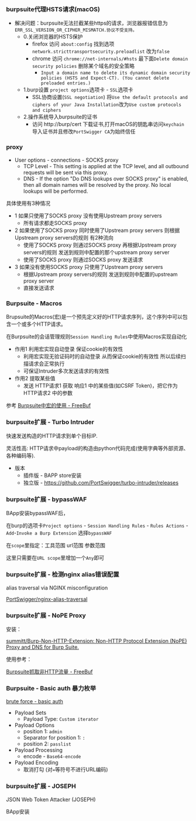 ### burpsuite代理HSTS请求(macOS)

* 解决问题：burpsuite无法拦截某些https的请求，浏览器报错信息为 `ERR_SSL_VERSION_OR_CIPHER_MISMATCH.协议不受支持。`
  * 0.关闭浏览器的HSTS保护
    * firefox 访问 `about:config` 找到选项`network.stricttransportsecurity.preloadlist` 改为`false`
    * chrome 访问 `chrome://net-internals/#hsts`  最下面`Delete domain security policies` 删除某个域名的安全策略
      * `Input a domain name to delete its dynamic domain security policies (HSTS and Expect-CT). (You cannot delete preloaded entries.)`
  * 1.burp设置 `project options`选项卡 - `SSL`选项卡
    * SSL协商设置(`SSL negotiation`) 将`Use the default protocols and ciphers of your Java Installation`改为`Use custom protocols and ciphers`
  * 2.操作系统导入burpsuite的证书
    * 访问 http://burp/cert 下载证书,打开macOS的钥匙串访问`keychain` 导入证书并且修改`PortSwigger CA`为始终信任

### proxy

  * User options - connections - SOCKS proxy
    * TCP Level - This setting is applied at the TCP level, and all outbound requests will be sent via this proxy.
    * DNS - If the option "Do DNS lookups over SOCKS proxy" is enabled, then all domain names will be resolved by the proxy. No local lookups will be performed.


具体使用有3种情况
* 1 如果只使用了SOCKS proxy 没有使用Upstream proxy servers
  * 所有请求都走SOCKS proxy
* 2 如果使用了SOCKS proxy  同时使用了Upstream proxy servers 则根据Upstream proxy servers的规则 有2种流向
  * 使用了SOCKS proxy 则通过SOCKS proxy 再根据Upstream proxy servers的规则 发送到规则中配置的那个upstream proxy server
  * 使用了SOCKS proxy 则通过SOCKS proxy 发送请求
* 3 如果没有使用SOCKS proxy 只使用了Upstream proxy servers
  * 根据Upstream proxy servers的规则 发送到规则中配置的upstream proxy server
  * 直接发送请求

### Burpsuite - Macros

Brupsuite的Macros(宏)是一个预先定义好的HTTP请求序列，这个序列中可以包含一个或多个HTTP请求。

在Burpsuite的会话管理规则`Session Handling Rules`中使用Macros实现自动化

* 作用1 利用宏实现自动登录 保证cookie的有效性
  * 利用宏实现无验证码时的自动登录 从而保证cookie的有效性 所以后续扫描请求会正常执行
  * 可保证Intruder多次发送请求的有效性
* 作用2 提取某些值
  * 发送 HTTP请求1 获取 响应1 中的某些值(如CSRF Token)，把它作为 HTTP请求2 中的参数

参考 [Burpsuite中宏的使用 - FreeBuf](https://www.freebuf.com/articles/web/156735.html)


### burpsuite扩展 - Turbo Intruder

快速发送构造的HTTP请求到单个目标IP.

灵活性高: HTTP请求中payload的构造由python代码完成(使用字典等外部资源、各种编码等).

* 版本
  * 插件版 - BAPP store安装
  * 独立版 - https://github.com/PortSwigger/turbo-intruder/releases

### burpsuite扩展 - bypassWAF

BApp安装bypassWAF后，

在burp的选项卡`Project options` - `Session Handling Rules` - `Rules Actions` - `Add`-`Invoke a Burp Extension` 选择`bypassWAF`

在`scope`里指定：工具范围 url范围 参数范围

这里只需要在`URL scope`里增加一个`Any`即可

### burpsuite扩展 - 检测nginx alias错误配置

alias traversal via NGINX misconfiguration

[PortSwigger/nginx-alias-traversal](https://github.com/portswigger/nginx-alias-traversal)

### burpsuite扩展 - NoPE Proxy

安装：

[summitt/Burp-Non-HTTP-Extension: Non-HTTP Protocol Extension (NoPE) Proxy and DNS for Burp Suite.](https://github.com/summitt/Burp-Non-HTTP-Extension)

使用参考：

[Burpsuite抓取非HTTP流量 - FreeBuf](https://www.freebuf.com/articles/network/158589.html)


### Burpsuite - Basic auth 暴力枚举

[brute force - basic auth](https://securityonline.info/use-burp-suite-brute-force-http-basic-authentication/)

* Payload Sets
  * Payload Type: `Custom iterator`
* Payload Options
  * position 1: `admin`
  * Separator for position 1: `:`
  * position 2: `passlist`
* Payload Processing
  * encode - `Base64-encode`
* Payload Encoding
  * 取消打勾 (对`=`等符号不进行URL编码)

### burpsuite扩展 - JOSEPH

JSON Web Token Attacker (JOSEPH)
 
BApp安装
